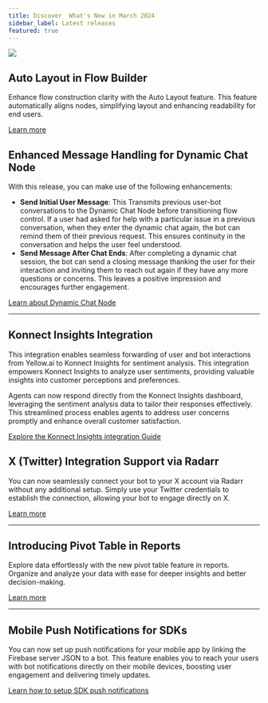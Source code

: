 ```yaml
---
title: Discover  What's New in March 2024
sidebar_label: Latest releases
featured: true
---
```


![](https://i.imgur.com/hIGEIJL.png)

## Auto Layout in Flow Builder

Enhance flow construction clarity with the Auto Layout feature. This feature automatically aligns nodes, simplifying layout and enhancing readability for end users.

[Learn more](https://docs.yellow.ai/docs/platform_concepts/studio/build/Flows/journeys#enhance-flow-clarity-with-auto-layout)


## Enhanced Message Handling for Dynamic Chat Node

With this release, you can make use of the following enhancements: 

* **Send Initial User Message**: This Transmits previous user-bot conversations to the Dynamic Chat Node before transitioning flow control. If a user had asked for help with a particular issue in a previous conversation, when they enter the dynamic chat again, the bot can remind them of their previous request. This ensures continuity in the conversation and helps the user feel understood.
* **Send Message After Chat Ends**: After completing a dynamic chat session, the bot can send a closing message thanking the user for their interaction and inviting them to reach out again if they have any more questions or concerns. This leaves a positive impression and encourages further engagement.

[Learn about Dynamic Chat Node](https://docs.yellow.ai/docs/platform_concepts/studio/dynamicchatnode#generate-prompts-with-ai-prompt-generator)

---

## Konnect Insights Integration

This integration enables seamless forwarding of user and bot interactions from Yellow.ai to Konnect Insights for sentiment analysis. This integration empowers Konnect Insights to analyze user sentiments, providing valuable insights into customer perceptions and preferences.

Agents can now respond directly from the Konnect Insights dashboard, leveraging the sentiment analysis data to tailor their responses effectively. This streamlined process enables agents to address user concerns promptly and enhance overall customer satisfaction.

[Explore the Konnect Insights integration Guide](https://docs.yellow.ai/docs/platform_concepts/appConfiguration/konnect-insights)



## X (Twitter) Integration Support via Radarr

You can now seamlessly connect your bot to your X account via Radarr without any additional setup. Simply use your Twitter credentials to establish the connection, allowing your bot to engage directly on X.

[Learn more](https://docs.yellow.ai/docs/platform_concepts/channelConfiguration/twitter#connect-twitter-to-your-bot)


---

## Introducing Pivot Table in Reports

Explore data effortlessly with the new pivot table feature in reports. Organize and analyze your data with ease for deeper insights and better decision-making.

[Learn more](https://docs.yellow.ai/docs/platform_concepts/growth/dataexplorer/pivottable)

---

## Mobile Push Notifications for SDKs

You can now set up push notifications for your mobile app by linking the Firebase server JSON to a bot. This feature enables you to reach your users with bot notifications directly on their mobile devices, boosting user engagement and delivering timely updates.

[Learn how to setup SDK push notifications](https://docs.yellow.ai/docs/platform_concepts/mobile/chatbot/push-notifications-sdks)